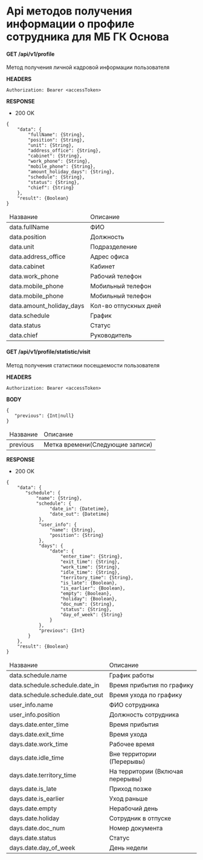 # Api методов получения информации о профиле сотрудника для МБ ГК Основа

#### GET /api/v1/profile

Метод получения личной кадровой информации пользователя

<b>HEADERS</b>

```
Authorization: Bearer <accessToken>
```

<b>RESPONSE</b>

+ 200 OK

```
{
    "data": {
        "fullName": {String},
        "position": {String},
        "unit": {String},
        "address_office": {String},
        "cabinet": {String},
        "work_phone": {String},
        "mobile_phone": {String},
        "amount_holiday_days": {String},
        "schedule": {String},
        "status": {String},
        "chief": {String}
    },
    "result": {Boolean}
}
```

<table>
    <thead>
        <tr>
            <td>Название</td>
            <td>Описание</td>
        </tr>
    </thead>
    <tbody>
         <tr>
            <td>data.fullName</td>
            <td>ФИО</td>
        </tr>
        <tr>
            <td>data.position</td>
            <td>Должность</td>
        </tr>
        <tr>
            <td>data.unit</td>
            <td>Подразделение</td>
        </tr>
        <tr>
            <td>data.address_office</td>
            <td>Адрес офиса</td>
        </tr>
        <tr>
            <td>data.cabinet</td>
            <td>Кабинет</td>
        </tr>
        <tr>
            <td>data.work_phone</td>
            <td>Рабочий телефон</td>
        </tr>
        <tr>
            <td>data.mobile_phone</td>
            <td>Мобильный телефон</td>
        </tr>
        <tr>
            <td>data.mobile_phone</td>
            <td>Мобильный телефон</td>
        </tr>
        <tr>
            <td>data.amount_holiday_days</td>
            <td>Кол-во отпускных дней</td>
        </tr>
        <tr>
            <td>data.schedule</td>
            <td>График</td>
        </tr>
        <tr>
            <td>data.status</td>
            <td>Статус</td>
        </tr>
        <tr>
            <td>data.chief</td>
            <td>Руководитель</td>
        </tr>
    </tbody>
</table>

#### GET /api/v1/profile/statistic/visit

Метод получения статистики посещаемости пользователя

<b>HEADERS</b>

```
Authorization: Bearer <accessToken>
```

<b>BODY</b>
 ```
{
    "previous": {Int|null}
}
```

<table>
    <thead>
        <tr>
            <td>Название</td>
            <td>Описание</td>
        </tr>
    </thead>
    <tbody>
         <tr>
            <td>previous</td>
            <td>Метка времени(Следующие записи)</td>
        </tr>
    </tbody>
</table> 


<b>RESPONSE</b>

+ 200 OK

```
{
    "data": {
       "schedule": {
           "name": {String}, 
           "schedule": {
                "date_in": {Datetime},
                "date_out": {Datetime}
            }, 
            "user_info": {
                "name": {String},
                "position": {String}
            }, 
            "days": {
                "date": {
                    "enter_time": {String},
                    "exit_time": {String},
                    "work_time": {String},
                    "idle_time": {String},
                    "territory_time": {String},
                    "is_late": {Boolean},
                    "is_earlier": {Boolean},
                    "empty": {Boolean},
                    "holiday": {Boolean},
                    "doc_num": {String},
                    "status": {String},
                    "day_of_week": {String}
                }
            }, 
            "previous": {Int}
        } 
    },
    "result": {Boolean}
}
```
<table>
    <thead>
        <tr>
            <td>Название</td>
            <td>Описание</td>
        </tr>
    </thead>
    <tbody>
         <tr>
            <td>data.schedule.name</td>
            <td>График работы</td>
        </tr
        > <tr>
            <td>data.schedule.schedule.date_in</td>
            <td>Время прибытия по графику</td>
        </tr>
         <tr>
            <td>data.schedule.schedule.date_out</td>
            <td>Время ухода по графику</td>
        </tr>
         <tr>
            <td>user_info.name</td>
            <td>ФИО сотрудника</td>
        </tr>
         <tr>
            <td>user_info.position</td>
            <td>Должность сотрудника</td>
        </tr>
        <tr>
            <td>days.date.enter_time</td>
            <td>Время прибытия</td>
        </tr>
        <tr>
            <td>days.date.exit_time</td>
            <td>Время ухода</td>
        </tr>
         <tr>
            <td>days.date.work_time</td>
            <td>Рабочее время</td>
        </tr>
        <tr>
            <td>days.date.idle_time</td>
            <td>Вне территории (Перерывы)</td>
        </tr>
        <tr>
            <td>days.date.territory_time</td>
            <td>На территории (Включая перерывы)</td>
        </tr>
         <tr>
            <td>days.date.is_late</td>
            <td>Приход позже</td>
        </tr>
        <tr>
            <td>days.date.is_earlier</td>
            <td>Уход раньше</td>
        </tr>
        <tr>
            <td>days.date.empty</td>
            <td>Нерабочий день</td>
        </tr>
        <tr>
            <td>days.date.holiday</td>
            <td>Сотрудник в отпуске</td>
        </tr>
        <tr>
            <td>days.date.doc_num</td>
            <td>Номер документа</td>
        </tr>
        <tr>
            <td>days.date.status</td>
            <td>Статус</td>
        </tr>
        <tr>
            <td>days.date.day_of_week</td>
            <td>День недели</td>
        </tr>
    </tbody>
</table>
